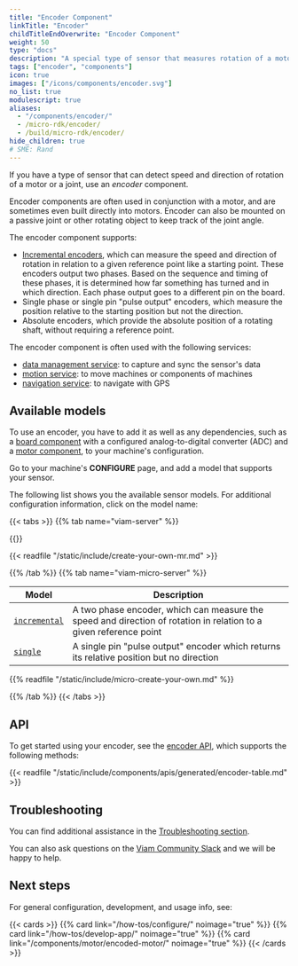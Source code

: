 ```yaml
---
title: "Encoder Component"
linkTitle: "Encoder"
childTitleEndOverwrite: "Encoder Component"
weight: 50
type: "docs"
description: "A special type of sensor that measures rotation of a motor or joint."
tags: ["encoder", "components"]
icon: true
images: ["/icons/components/encoder.svg"]
no_list: true
modulescript: true
aliases:
  - "/components/encoder/"
  - /micro-rdk/encoder/
  - /build/micro-rdk/encoder/
hide_children: true
# SME: Rand
---
```


If you have a type of sensor that can detect speed and direction of rotation of a motor or a joint, use an _encoder_ component.

Encoder components are often used in conjunction with a motor, and are sometimes even built directly into motors.
Encoder can also be mounted on a passive joint or other rotating object to keep track of the joint angle.

The encoder component supports:

- [Incremental encoders](https://en.wikipedia.org/wiki/Incremental_encoder#Quadrature_outputs), which can measure the speed and direction of rotation in relation to a given reference point like a starting point.
  These encoders output two phases.
  Based on the sequence and timing of these phases, it is determined how far something has turned and in which direction.
  Each phase output goes to a different pin on the board.
- Single phase or single pin "pulse output" encoders, which measure the position relative to the starting position but not the direction.
- Absolute encoders, which provide the absolute position of a rotating shaft, without requiring a reference point.

The encoder component is often used with the following services:

- [data management service](/services/data/): to capture and sync the sensor's data
- [motion service](/services/motion/): to move machines or components of machines
- [navigation service](/services/navigation/): to navigate with GPS

## Available models

To use an encoder, you have to add it as well as any dependencies, such as a [board component](/components/board/) with a configured analog-to-digital converter (ADC) and a [motor component](/components/motor/), to your machine's configuration.

Go to your machine's **CONFIGURE** page, and add a model that supports your sensor.

The following list shows you the available sensor models.
For additional configuration information, click on the model name:

{{< tabs >}}
{{% tab name="viam-server" %}}

{{<resources api="rdk:component:encoder" type="encoder" no-intro="true">}}

{{< readfile "/static/include/create-your-own-mr.md" >}}

{{% /tab %}}
{{% tab name="viam-micro-server" %}}

<!-- prettier-ignore -->
| Model | Description |
| ----- | ----------- |
| [`incremental`](incremental-micro-rdk/) | A two phase encoder, which can measure the speed and direction of rotation in relation to a given reference point |
| [`single`](single-micro-rdk/) | A single pin "pulse output" encoder which returns its relative position but no direction |

{{% readfile "/static/include/micro-create-your-own.md" %}}

{{% /tab %}}
{{< /tabs >}}

## API

To get started using your encoder, see the [encoder API](/appendix/apis/components/encoder/), which supports the following methods:

{{< readfile "/static/include/components/apis/generated/encoder-table.md" >}}

## Troubleshooting

You can find additional assistance in the [Troubleshooting section](/appendix/troubleshooting/).

You can also ask questions on the [Viam Community Slack](https://join.slack.com/t/viamrobotics/shared_invite/zt-1f5xf1qk5-TECJc1MIY1MW0d6ZCg~Wnw) and we will be happy to help.

## Next steps

For general configuration, development, and usage info, see:

{{< cards >}}
{{% card link="/how-tos/configure/" noimage="true" %}}
{{% card link="/how-tos/develop-app/" noimage="true" %}}
{{% card link="/components/motor/encoded-motor/" noimage="true" %}}
{{< /cards >}}
